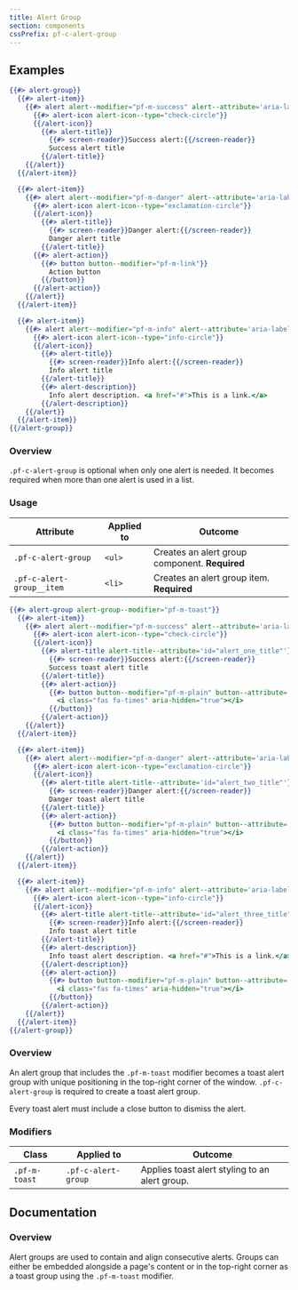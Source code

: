 ```yaml
---
title: Alert Group
section: components
cssPrefix: pf-c-alert-group
---
```


## Examples
```hbs title=Basic
{{#> alert-group}}
  {{#> alert-item}}  
    {{#> alert alert--modifier="pf-m-success" alert--attribute='aria-label="Success alert"'}}
      {{#> alert-icon alert-icon--type="check-circle"}}
      {{/alert-icon}}
        {{#> alert-title}}
          {{#> screen-reader}}Success alert:{{/screen-reader}}
          Success alert title
        {{/alert-title}}
    {{/alert}}
  {{/alert-item}}

  {{#> alert-item}}
    {{#> alert alert--modifier="pf-m-danger" alert--attribute='aria-label="Danger alert"'}}
      {{#> alert-icon alert-icon--type="exclamation-circle"}}
      {{/alert-icon}}
        {{#> alert-title}}
          {{#> screen-reader}}Danger alert:{{/screen-reader}}
          Danger alert title
        {{/alert-title}}
      {{#> alert-action}}
        {{#> button button--modifier="pf-m-link"}}
          Action button
        {{/button}}
      {{/alert-action}}
    {{/alert}}
  {{/alert-item}}

  {{#> alert-item}}
    {{#> alert alert--modifier="pf-m-info" alert--attribute='aria-label="Information alert"'}}
      {{#> alert-icon alert-icon--type="info-circle"}}
      {{/alert-icon}}
        {{#> alert-title}}
          {{#> screen-reader}}Info alert:{{/screen-reader}}
          Info alert title
        {{/alert-title}}
        {{#> alert-description}}
          Info alert description. <a href="#">This is a link.</a>
        {{/alert-description}}
    {{/alert}}
  {{/alert-item}}
{{/alert-group}}
```
### Overview
`.pf-c-alert-group` is optional when only one alert is needed. It becomes required when more than one alert is used in a list.
### Usage
| Attribute | Applied to | Outcome |
| -- | -- | -- |
| `.pf-c-alert-group` | `<ul>` | Creates an alert group component. **Required** |
| `.pf-c-alert-group__item` | `<li>` | Creates an alert group item. **Required** |

```hbs title=Toast-alert-group isFullscreen=true
{{#> alert-group alert-group--modifier="pf-m-toast"}}
  {{#> alert-item}}  
    {{#> alert alert--modifier="pf-m-success" alert--attribute='aria-label="Success toast alert"'}}
      {{#> alert-icon alert-icon--type="check-circle"}}
      {{/alert-icon}}
        {{#> alert-title alert-title--attribute='id="alert_one_title"'}}
          {{#> screen-reader}}Success alert:{{/screen-reader}}
          Success toast alert title
        {{/alert-title}}
        {{#> alert-action}}
          {{#> button button--modifier="pf-m-plain" button--attribute='aria-label="Close success alert: Success alert title"'}}
            <i class="fas fa-times" aria-hidden="true"></i>
          {{/button}}
        {{/alert-action}}
    {{/alert}}
  {{/alert-item}}

  {{#> alert-item}}
    {{#> alert alert--modifier="pf-m-danger" alert--attribute='aria-label="Danger toast alert"'}}
      {{#> alert-icon alert-icon--type="exclamation-circle"}}
      {{/alert-icon}}
        {{#> alert-title alert-title--attribute='id="alert_two_title"'}}
          {{#> screen-reader}}Danger alert:{{/screen-reader}}
          Danger toast alert title
        {{/alert-title}}
        {{#> alert-action}}
          {{#> button button--modifier="pf-m-plain" button--attribute='aria-label="Close success alert: Success alert title"'}}
            <i class="fas fa-times" aria-hidden="true"></i>
          {{/button}}
        {{/alert-action}}
    {{/alert}}
  {{/alert-item}}

  {{#> alert-item}}
    {{#> alert alert--modifier="pf-m-info" alert--attribute='aria-label="Information toast alert"'}}
      {{#> alert-icon alert-icon--type="info-circle"}}
      {{/alert-icon}}
        {{#> alert-title alert-title--attribute='id="alert_three_title"'}}
          {{#> screen-reader}}Info alert:{{/screen-reader}}
          Info toast alert title
        {{/alert-title}}
        {{#> alert-description}}
          Info toast alert description. <a href="#">This is a link.</a>
        {{/alert-description}}
        {{#> alert-action}}
          {{#> button button--modifier="pf-m-plain" button--attribute='aria-label="Close success alert: Success alert title"'}}
            <i class="fas fa-times" aria-hidden="true"></i>
          {{/button}}
        {{/alert-action}}
    {{/alert}}
  {{/alert-item}}
{{/alert-group}}
```
### Overview
An alert group that includes the `.pf-m-toast` modifier becomes a toast alert group with unique positioning in the top-right corner of the window. `.pf-c-alert-group` is required to create a toast alert group.

Every toast alert must include a close button to dismiss the alert.

### Modifiers
| Class | Applied to | Outcome |
| -- | -- | -- |
| `.pf-m-toast`| `.pf-c-alert-group` | Applies toast alert styling to an alert group. |

## Documentation
### Overview
Alert groups are used to contain and align consecutive alerts. Groups can either be embedded alongside a page's content or in the top-right corner as a toast group using the `.pf-m-toast` modifier.
